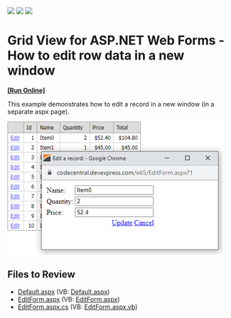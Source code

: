 <!-- default badges list -->
![](https://img.shields.io/endpoint?url=https://codecentral.devexpress.com/api/v1/VersionRange/128537321/14.1.7%2B)
[![](https://img.shields.io/badge/Open_in_DevExpress_Support_Center-FF7200?style=flat-square&logo=DevExpress&logoColor=white)](https://supportcenter.devexpress.com/ticket/details/E65)
[![](https://img.shields.io/badge/📖_How_to_use_DevExpress_Examples-e9f6fc?style=flat-square)](https://docs.devexpress.com/GeneralInformation/403183)
<!-- default badges end -->

# Grid View for ASP.NET Web Forms - How to edit row data in a new window
<!-- run online -->
**[[Run Online]](https://codecentral.devexpress.com/e65/)**
<!-- run online end -->

This example demonstrates how to edit a record in a new window (in a separate aspx page).

![](grid-edit-window.png)

## Files to Review

* [Default.aspx](./CS/WebSite/Default.aspx) (VB: [Default.aspx](./VB/WebSite/Default.aspx))
* [EditForm.aspx](./CS/WebSite/EditForm.aspx) (VB: [EditForm.aspx](./VB/WebSite/EditForm.aspx))
* [EditForm.aspx.cs](./CS/WebSite/EditForm.aspx.cs) (VB: [EditForm.aspx.vb](./VB/WebSite/EditForm.aspx.vb))
